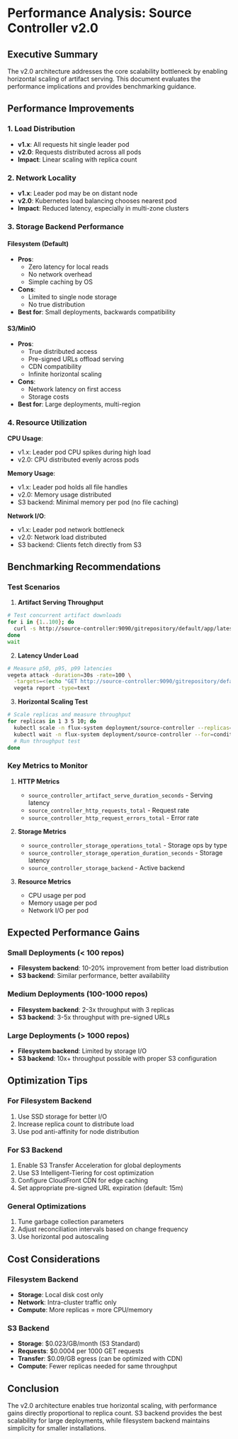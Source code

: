 # Performance Analysis: Source Controller v2.0

## Executive Summary

The v2.0 architecture addresses the core scalability bottleneck by enabling horizontal scaling of artifact serving. This document evaluates the performance implications and provides benchmarking guidance.

## Performance Improvements

### 1. Load Distribution
- **v1.x**: All requests hit single leader pod
- **v2.0**: Requests distributed across all pods
- **Impact**: Linear scaling with replica count

### 2. Network Locality
- **v1.x**: Leader pod may be on distant node
- **v2.0**: Kubernetes load balancing chooses nearest pod
- **Impact**: Reduced latency, especially in multi-zone clusters

### 3. Storage Backend Performance

#### Filesystem (Default)
- **Pros**: 
  - Zero latency for local reads
  - No network overhead
  - Simple caching by OS
- **Cons**:
  - Limited to single node storage
  - No true distribution
- **Best for**: Small deployments, backwards compatibility

#### S3/MinIO
- **Pros**:
  - True distributed access
  - Pre-signed URLs offload serving
  - CDN compatibility
  - Infinite horizontal scaling
- **Cons**:
  - Network latency on first access
  - Storage costs
- **Best for**: Large deployments, multi-region

### 4. Resource Utilization

**CPU Usage**:
- v1.x: Leader pod CPU spikes during high load
- v2.0: CPU distributed evenly across pods

**Memory Usage**:
- v1.x: Leader pod holds all file handles
- v2.0: Memory usage distributed
- S3 backend: Minimal memory per pod (no file caching)

**Network I/O**:
- v1.x: Leader pod network bottleneck
- v2.0: Network load distributed
- S3 backend: Clients fetch directly from S3

## Benchmarking Recommendations

### Test Scenarios

1. **Artifact Serving Throughput**
```bash
# Test concurrent artifact downloads
for i in {1..100}; do
  curl -s http://source-controller:9090/gitrepository/default/app/latest.tar.gz > /dev/null &
done
wait
```

2. **Latency Under Load**
```bash
# Measure p50, p95, p99 latencies
vegeta attack -duration=30s -rate=100 \
  -targets=<(echo "GET http://source-controller:9090/gitrepository/default/app/latest.tar.gz") | \
  vegeta report -type=text
```

3. **Horizontal Scaling Test**
```bash
# Scale replicas and measure throughput
for replicas in 1 3 5 10; do
  kubectl scale -n flux-system deployment/source-controller --replicas=$replicas
  kubectl wait -n flux-system deployment/source-controller --for=condition=Available
  # Run throughput test
done
```

### Key Metrics to Monitor

1. **HTTP Metrics**
   - `source_controller_artifact_serve_duration_seconds` - Serving latency
   - `source_controller_http_requests_total` - Request rate
   - `source_controller_http_request_errors_total` - Error rate

2. **Storage Metrics**
   - `source_controller_storage_operations_total` - Storage ops by type
   - `source_controller_storage_operation_duration_seconds` - Storage latency
   - `source_controller_storage_backend` - Active backend

3. **Resource Metrics**
   - CPU usage per pod
   - Memory usage per pod
   - Network I/O per pod

## Expected Performance Gains

### Small Deployments (< 100 repos)
- **Filesystem backend**: 10-20% improvement from better load distribution
- **S3 backend**: Similar performance, better availability

### Medium Deployments (100-1000 repos)
- **Filesystem backend**: 2-3x throughput with 3 replicas
- **S3 backend**: 3-5x throughput with pre-signed URLs

### Large Deployments (> 1000 repos)
- **Filesystem backend**: Limited by storage I/O
- **S3 backend**: 10x+ throughput possible with proper S3 configuration

## Optimization Tips

### For Filesystem Backend
1. Use SSD storage for better I/O
2. Increase replica count to distribute load
3. Use pod anti-affinity for node distribution

### For S3 Backend
1. Enable S3 Transfer Acceleration for global deployments
2. Use S3 Intelligent-Tiering for cost optimization
3. Configure CloudFront CDN for edge caching
4. Set appropriate pre-signed URL expiration (default: 15m)

### General Optimizations
1. Tune garbage collection parameters
2. Adjust reconciliation intervals based on change frequency
3. Use horizontal pod autoscaling

## Cost Considerations

### Filesystem Backend
- **Storage**: Local disk cost only
- **Network**: Intra-cluster traffic only
- **Compute**: More replicas = more CPU/memory

### S3 Backend
- **Storage**: $0.023/GB/month (S3 Standard)
- **Requests**: $0.0004 per 1000 GET requests
- **Transfer**: $0.09/GB egress (can be optimized with CDN)
- **Compute**: Fewer replicas needed for same throughput

## Conclusion

The v2.0 architecture enables true horizontal scaling, with performance gains directly proportional to replica count. S3 backend provides the best scalability for large deployments, while filesystem backend maintains simplicity for smaller installations.